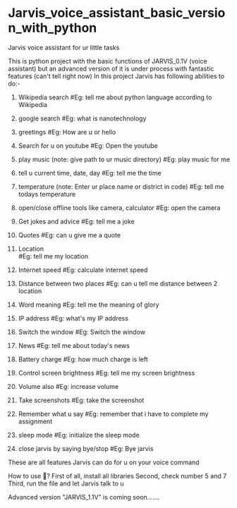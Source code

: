 # Jarvis_voice_assistant_basic_version_with_python
Jarvis voice assistant for ur little tasks

This is python project with the basic functions of JARVIS_0.1V (voice assistant) but an advanced version of it is under process with fantastic features (can't tell right now) In this project Jarvis has following abilities to do:-
1. Wikipedia search
   #Eg: tell me about python language according to Wikipedia

2. google search
   #Eg: what is nanotechnology
   
3. greetings
   #Eg: How are u or hello
   
4. Search for u on youtube
   #Eg: Open the youtube
   
5. play music   (note: give path to ur music directory)
   #Eg: play music for me  
   
6. tell u current time, date, day
   #Eg: tell me the time
    
7. temperature   (note: Enter ur place name or district in code)
   #Eg: tell me todays temperature
    
8. open/close offline tools like camera, calculator
   #Eg: open the camera
    
9. Get jokes and advice
   #Eg: tell me a joke
     
10. Quotes
    #Eg: can u give me a quote

11. Location    
    #Eg: tell me my location  

12. Internet speed
    #Eg: calculate internet speed           

13. Distance between two places
    #Eg: can u tell me distance between 2 location                            

14. Word meaning
    #Eg: tell me the meaning of glory

15. IP address
    #Eg: what's my IP address

16. Switch the window
    #Eg: Switch the window

17. News
    #Eg: tell me about today's news

18. Battery charge
    #Eg: how much charge is left

19. Control screen brightness
    #Eg: tell me my screen brightness

20. Volume also
    #Eg: increase volume

21. Take screenshots
    #Eg: take the screenshot

22. Remember what u say
    #Eg: remember that i have to complete my assignment

23. sleep mode
    #Eg: initialize the sleep mode

24. close jarvis by saying bye/stop
    #Eg: Bye jarvis

These are all features Jarvis can do for u on your voice command

How to use 🤔?
First of all, install all libraries
Second, check number 5 and 7
Third, run the file and let Jarvis talk to u

Advanced version "JARVIS_1.1V" is coming soon.......
